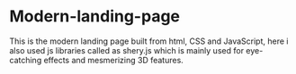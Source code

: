 # Modern-landing-page
This is the modern landing page built from html, CSS and JavaScript, here i also used js libraries called as shery.js which is mainly used for eye-catching effects and mesmerizing 3D features.
